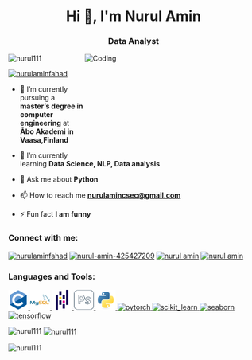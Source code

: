 <h1 align="center">Hi 👋, I'm Nurul Amin</h1>
<h3 align="center">Data Analyst</h3>
<img align="right" alt="Coding" height="200"width="350" src="https://images.pexels.com/photos/12899140/pexels-photo-12899140.jpeg?auto=compress&cs=tinysrgb&w=600">

<p align="left"> <img src="https://komarev.com/ghpvc/?username=nurul111&label=Profile%20views&color=0e75b6&style=flat" alt="nurul111" /> </p>

<p align="left"> <a href="https://twitter.com/nurulaminfahad" target="blank"><img src="https://img.shields.io/twitter/follow/nurulaminfahad?logo=twitter&style=for-the-badge" alt="nurulaminfahad" /></a> </p>

- 🔭 I’m currently pursuing a **master’s degree in computer engineering** at **Åbo Akademi in Vaasa,Finland**

- 🌱 I’m currently learning **Data Science, NLP, Data analysis**

- 💬 Ask me about **Python**

- 📫 How to reach me **nurulamincsec@gmail.com**

- ⚡ Fun fact **I am funny**

<h3 align="left">Connect with me:</h3>
<p align="left">
<a href="https://twitter.com/nurulaminfahad" target="blank"><img align="center" src="https://raw.githubusercontent.com/rahuldkjain/github-profile-readme-generator/master/src/images/icons/Social/twitter.svg" alt="nurulaminfahad" height="30" width="40" /></a>
<a href="https://linkedin.com/in/nurul-amin-425427209" target="blank"><img align="center" src="https://raw.githubusercontent.com/rahuldkjain/github-profile-readme-generator/master/src/images/icons/Social/linked-in-alt.svg" alt="nurul-amin-425427209" height="30" width="40" /></a>
<a href="https://kaggle.com/nurul amin" target="blank"><img align="center" src="https://raw.githubusercontent.com/rahuldkjain/github-profile-readme-generator/master/src/images/icons/Social/kaggle.svg" alt="nurul amin" height="30" width="40" /></a>
<a href="https://fb.com/nurul amin" target="blank"><img align="center" src="https://raw.githubusercontent.com/rahuldkjain/github-profile-readme-generator/master/src/images/icons/Social/facebook.svg" alt="nurul amin" height="30" width="40" /></a>
</p>

<h3 align="left">Languages and Tools:</h3>
<p align="left"> <a href="https://www.cprogramming.com/" target="_blank" rel="noreferrer"> <img src="https://raw.githubusercontent.com/devicons/devicon/master/icons/c/c-original.svg" alt="c" width="40" height="40"/> </a> <a href="https://www.mysql.com/" target="_blank" rel="noreferrer"> <img src="https://raw.githubusercontent.com/devicons/devicon/master/icons/mysql/mysql-original-wordmark.svg" alt="mysql" width="40" height="40"/> </a> <a href="https://pandas.pydata.org/" target="_blank" rel="noreferrer"> <img src="https://raw.githubusercontent.com/devicons/devicon/2ae2a900d2f041da66e950e4d48052658d850630/icons/pandas/pandas-original.svg" alt="pandas" width="40" height="40"/> </a> <a href="https://www.photoshop.com/en" target="_blank" rel="noreferrer"> <img src="https://raw.githubusercontent.com/devicons/devicon/master/icons/photoshop/photoshop-line.svg" alt="photoshop" width="40" height="40"/> </a> <a href="https://www.python.org" target="_blank" rel="noreferrer"> <img src="https://raw.githubusercontent.com/devicons/devicon/master/icons/python/python-original.svg" alt="python" width="40" height="40"/> </a> <a href="https://pytorch.org/" target="_blank" rel="noreferrer"> <img src="https://www.vectorlogo.zone/logos/pytorch/pytorch-icon.svg" alt="pytorch" width="40" height="40"/> </a> <a href="https://scikit-learn.org/" target="_blank" rel="noreferrer"> <img src="https://upload.wikimedia.org/wikipedia/commons/0/05/Scikit_learn_logo_small.svg" alt="scikit_learn" width="40" height="40"/> </a> <a href="https://seaborn.pydata.org/" target="_blank" rel="noreferrer"> <img src="https://seaborn.pydata.org/_images/logo-mark-lightbg.svg" alt="seaborn" width="40" height="40"/> </a> <a href="https://www.tensorflow.org" target="_blank" rel="noreferrer"> <img src="https://www.vectorlogo.zone/logos/tensorflow/tensorflow-icon.svg" alt="tensorflow" width="40" height="40"/> </a> </p>

<p><img align="left" src="https://github-readme-stats.vercel.app/api/top-langs?username=nurul111&show_icons=true&locale=en&layout=compact" alt="nurul111" /></p>

<p>&nbsp;<img align="center" src="https://github-readme-stats.vercel.app/api?username=nurul111&show_icons=true&locale=en" alt="nurul111" /></p>

<p><img align="center" src="https://github-readme-streak-stats.herokuapp.com/?user=nurul111&" alt="nurul111" /></p>
